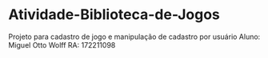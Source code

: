 # Atividade-Biblioteca-de-Jogos
Projeto para cadastro de jogo e manipulação de cadastro por usuário
Aluno: Miguel Otto Wolff 
RA: 172211098
